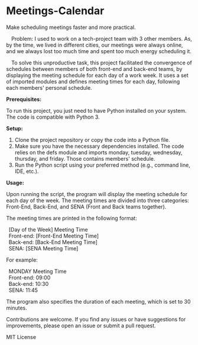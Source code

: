 # Meetings-Calendar
Make scheduling meetings faster and more practical.  
  
&emsp;Problem: I used to work on a tech-project team with 3 other members. As, by the time, we lived in different cities, our meetings were always online, and we always lost too much time and spent too much energy scheduling it.  
  
&emsp;To solve this unproductive task, this project facilitated the convergence of schedules between members of both front-end and back-end teams, by displaying the meeting schedule for each day of a work week. It uses a set of imported modules and defines meeting times for each day, following each members' personal schedule.

<b>Prerequisites:  </b>  
  
To run this project, you just need to have Python installed on your system. The code is compatible with Python 3.  

<b>Setup:  </b>  
1. Clone the project repository or copy the code into a Python file.
2. Make sure you have the necessary dependencies installed. The code relies on the defs module and imports monday, tuesday, wednesday, thursday, and friday. Those contains members' schedule.
3. Run the Python script using your preferred method (e.g., command line, IDE, etc.).

<b>Usage:  </b>  
  
Upon running the script, the program will display the meeting schedule for each day of the week. The meeting times are divided into three categories: Front-End, Back-End, and SENA (Front and Back teams together).  

The meeting times are printed in the following format:  

&ensp;[Day of the Week] Meeting Time  
&ensp;Front-end: [Front-End Meeting Time]  
&ensp;Back-end: [Back-End Meeting Time]  
&ensp;SENA: [SENA Meeting Time]  
  
For example:  
  
&ensp;MONDAY Meeting Time  
&ensp;Front-end: 09:00  
&ensp;Back-end: 10:30  
&ensp;SENA: 11:45  
  
The program also specifies the duration of each meeting, which is set to 30 minutes.  
  
Contributions are welcome. If you find any issues or have suggestions for improvements, please open an issue or submit a pull request.  
  
MIT License
